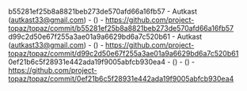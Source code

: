 b55281ef25b8a8821beb273de570afd66a16fb57 - Autkast (autkast33@gmail.com) -  () - https://github.com/project-topaz/topaz/commit/b55281ef25b8a8821beb273de570afd66a16fb57
d99c2d50e67f255a3ae01a9a6629bd6a7c520b61 - Autkast (autkast33@gmail.com) -  () - https://github.com/project-topaz/topaz/commit/d99c2d50e67f255a3ae01a9a6629bd6a7c520b61
0ef21b6c5f28931e442ada19f9005abfcb930ea4 -  () -  () - https://github.com/project-topaz/topaz/commit/0ef21b6c5f28931e442ada19f9005abfcb930ea4
